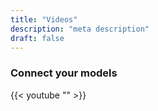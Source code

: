 ```yaml
---
title: "Videos"
description: "meta description"
draft: false
---
```


  
### Connect your models
{{< youtube "" >}}